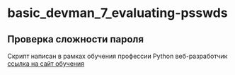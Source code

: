 # basic_devman_7_evaluating-psswds
## Проверка сложности пароля
Скрипт написан в рамках обучения профессии Python веб-разработчик 
[ссылка на сайт обучения](https://dvmn.org/user/korusa_74/)